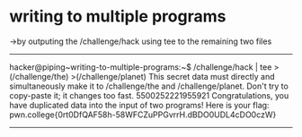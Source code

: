 # writing to multiple programs 
->by outputing the /challenge/hack using tee to the remaining two files 
***
hacker@piping~writing-to-multiple-programs:~$ /challenge/hack | tee >(/challenge/the) >(/challenge/planet)
This secret data must directly and simultaneously make it to /challenge/the and
/challenge/planet. Don't try to copy-paste it; it changes too fast.
5500252221955921
Congratulations, you have duplicated data into the input of two programs! Here
is your flag:
pwn.college{0rt0DfQAF58h-58WFCZuPPGvrrH.dBDO0UDL4cDO0czW}
***
